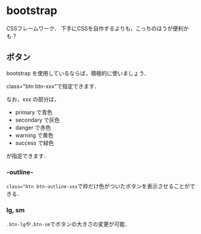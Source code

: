# bootstrap
CSSフレームワーク．
下手にCSSを自作するよりも，こっちのほうが便利かも？


## ボタン

bootstrap を使用しているならば，積極的に使いましょう．

class="btn btn-xxx"で指定できます．

なお，xxx の部分は，

- primary で青色
- secondary で灰色
- danger で赤色
- warning で黄色
- success で緑色

が指定できます．

### -outline-
`class="btn btn-outline-xxx`で枠だけ色がついたボタンを表示させることができる．

### lg, sm
`.btn-lg`や`.btn-sm`でボタンの大きさの変更が可能．
